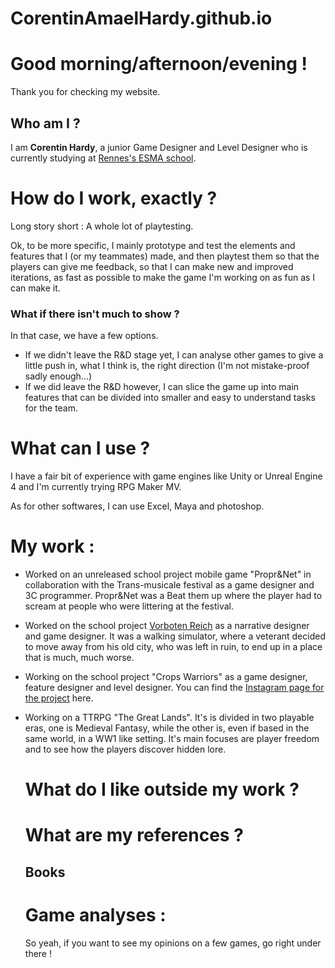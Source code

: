 # CorentinAmaelHardy.github.io

# Good morning/afternoon/evening !
Thank you for checking my website.
## Who am I ?
I am **Corentin Hardy**, a junior Game Designer and Level Designer who is currently studying at [Rennes's ESMA school](https://www.esma-artistique.com/campus/rennes/).
  
# How do I work, exactly ?
  
Long story short : A whole lot of playtesting.
    
Ok, to be more specific, I mainly prototype and test the elements and features that I (or my teammates) made, and then playtest them so that the players can give me feedback, so that I can make new and improved iterations, as fast as possible to make the game I'm working on as fun as I can make it.
  
### What if there isn't much to show ? 
  
In that case, we have a few options.
    
- If we didn't leave the R&D stage yet, I can analyse other games to give a little push in, what I think is, the right direction (I'm not mistake-proof sadly enough...)
- If we did leave the R&D however, I can slice the game up into main features that can be divided into smaller and easy to understand tasks for the team.
# What can I use ?
I have a fair bit of experience with game engines like Unity or Unreal Engine 4 and I'm currently trying RPG Maker MV.

As for other softwares, I can use Excel, Maya and photoshop.
  
  
# My work :
  
- Worked on an unreleased school project mobile game "Propr&Net" in collaboration with the Trans-musicale festival as a game designer and 3C programmer. Propr&Net was a Beat them up where the player had to scream at people who were littering at the festival.
    
- Worked on the school project [Vorboten Reich](https://github.com/ChevalierAlexis/Verboten-Reich) as a narrative designer and game designer. It was a walking simulator, where a veterant decided to move away from his old city, who was left in ruin, to end up in a place that is much, much worse.
    
- Working on the school project "Crops Warriors" as a game designer, feature designer and level designer. You can find the [Instagram page for the project](https://www.instagram.com/cropswarriors/) here.
    
- Working on a TTRPG "The Great Lands". It's is divided in two playable eras, one is Medieval Fantasy, while the other is, even if based in the same world, in a WW1 like setting. It's main focuses are player freedom and to see how the players discover hidden lore.


  # What do I like outside my work ?


  # What are my references ?
     ## Books
     ## 

  # Game analyses :

  So yeah, if you want to see my opinions on a few games, go right under there !
